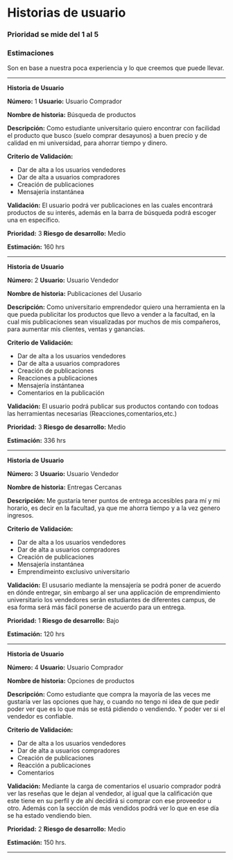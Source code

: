 # Historias de usuario

### Prioridad se mide del 1 al 5 

### Estimaciones
Son en base a nuestra poca experiencia y lo que creemos que puede llevar. 

---------------------------

**Historia de Usuario** 

**Número:** 1                              **Usuario:** Usuario Comprador 

**Nombre de historia:** Búsqueda de productos

**Descripción:** Como estudiante universitario quiero encontrar con facilidad el producto que busco (suelo comprar desayunos) a buen precio y de calidad en mi universidad, para ahorrar tiempo y dinero.

**Criterio de Validación:** 
* Dar de alta a los usuarios vendedores
* Dar de alta a usuarios compradores 
* Creación de publicaciones 
* Mensajería instantánea 

**Validación:** El usuario podrá ver publicaciones en las cuales encontrará productos de su interés, además en la barra de búsqueda podrá escoger una en específico. 

**Prioridad:** 3                       **Riesgo de desarrollo:** Medio        
 
**Estimación:** 160 hrs        

--------------------------------

**Historia de Usuario** 

**Número:** 2                             **Usuario:** Usuario Vendedor 

**Nombre de historia:** Publicaciones del Uusario

**Descripción:** Como universitario emprendedor quiero una herramienta en la que pueda publicitar los productos que llevo a vender a la facultad, en la cual mis publicaciones sean visualizadas por muchos de mis compañeros, para aumentar mis clientes, ventas y ganancias.

**Criterio de Validación:** 
* Dar de alta a los usuarios vendedores
* Dar de alta a usuarios compradores 
* Creación de publicaciones
* Reacciones a publicaciones
* Mensajería instántanea
* Comentarios en la publicación
 
**Validación:** El usuario podrá publicar sus productos contando con todoas las herramientas necesarias (Reacciones,comentarios,etc.)

**Prioridad:** 3                       **Riesgo de desarrollo:** Medio       
 
**Estimación:** 336 hrs       

-------------------------------------------------------------------------------------------------------

**Historia de Usuario** 

**Número:** 3                              **Usuario:** Usuario Vendedor 

**Nombre de historia:** Entregas Cercanas 

**Descripción:** Me gustaría tener puntos de entrega accesibles para mí y mi horario, es decir en la facultad, ya que me ahorra tiempo y a la vez genero ingresos. 

**Criterio de Validación:** 
* Dar de alta a los usuarios vendedores
* Dar de alta a usuarios compradores 
* Creación de publicaciones 
* Mensajería instantánea
* Emprendimeinto exclusivo universitario

**Validación:** El ususario mediante la mensajería se podrá poner de acuerdo en dónde entregar, sin embargo al ser una applicación de emprendimiento universitario los vendedores serán estudiantes de diferentes campus, de esa forma será más fácil ponerse de acuerdo para un entrega.

**Prioridad:** 1                     **Riesgo de desarrollo:** Bajo       
 
**Estimación:** 120 hrs        


--------------------------------------------------------------------------------------------------

**Historia de Usuario** 

**Número:** 4                              **Usuario:** Usuario Comprador 

**Nombre de historia:** Opciones de productos


**Descripción:** Como estudiante que compra la mayoría de las veces me gustaría ver las opciones que hay, o cuando no tengo ni idea de que pedir poder ver que es lo que más se está pidiendo o vendiendo. Y poder ver si el vendedor es confiable. 

**Criterio de Validación:** 
* Dar de alta a los usuarios vendedores
* Dar de alta a usuarios compradores 
* Creación de publicaciones
* Reacción a publicaciones
* Comentarios

**Validación:** Mediante la carga de comentarios el usuario comprador podrá ver las reseñas que le dejan al vendedor, al igual que la calificación que este tiene en su perfil y de ahí decidirá si comprar con ese proveedor u otro. Además con la sección de más vendidos podrá ver lo que en ese día se ha estado vendiendo bien. 

**Prioridad:** 2                      **Riesgo de desarrollo:** Medio        
 
**Estimación:** 150 hrs.     


-----------------------------------------------------------------------------------------------------------
